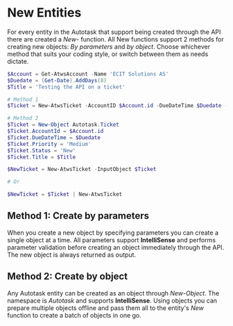 # New Entities

For every entity in the Autotask that support being created through the API there are created a *New-* function. All New functions support 2 methods for creating new objects: *By parameters* and *by object*. Choose whichever method that suits your coding style, or switch between them as needs dictate.

```powershell
$Account = Get-AtwsAccount -Name 'ECIT Solutions AS'
$Duedate = (Get-Date).AddDays(8)
$Title = 'Testing the API on a ticket'

# Method 1
$Ticket = New-AtwsTicket -AccountID $Account.id -DueDateTime $Duedate -Priority Medium -Status New -Title $Title -QueueID 'Queue Name'

# Method 2
$Ticket = New-Object Autotask.Ticket
$Ticket.AccountId = $Account.id
$Ticket.DueDateTime = $Duedate
$Ticket.Priority = 'Medium'
$Ticket.Status = 'New'
$Ticket.Title = $Title

$NewTicket = New-AtwsTicket -InputObject $Ticket

# Or

$NewTicket = $Ticket | New-AtwsTicket
```

## Method 1: Create by parameters

When you create a new object by specifying parameters you can create a single object at a time. All parameters support **IntelliSense** and performs parameter validation before creating an object immediately through the API. The new object is always returned as output.

## Method 2: Create by object

Any Autotask entity can be created as an object through *New-Object*. The namespace is *Autotask* and supports **IntelliSense**. Using objects you can prepare multiple objects offline and pass them all to the entity's *New* function to create a batch of objects in one go.
